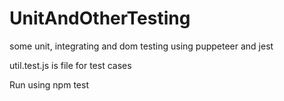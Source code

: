 # UnitAndOtherTesting

some unit, integrating and dom testing using puppeteer and jest

util.test.js is file for test cases

Run using npm test

